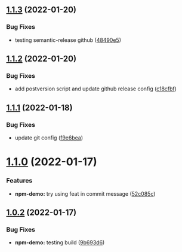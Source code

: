 ## [1.1.3](https://github.com/gpspake/npm-demo-shared-dependency/compare/v1.1.2...v1.1.3) (2022-01-20)


### Bug Fixes

* testing semantic-release github ([48490e5](https://github.com/gpspake/npm-demo-shared-dependency/commit/48490e5300559806fad4771038f3b8d36eccc07a))

## [1.1.2](https://github.com/gpspake/npm-demo-shared-dependency/compare/v1.1.1...v1.1.2) (2022-01-20)


### Bug Fixes

* add postversion script and update github release config ([c18cfbf](https://github.com/gpspake/npm-demo-shared-dependency/commit/c18cfbf619c947fc1ed50c66e58c109256c33255))

## [1.1.1](https://github.com/gpspake/npm-demo-shared-dependency/compare/v1.1.0...v1.1.1) (2022-01-18)


### Bug Fixes

* update git config ([f9e6bea](https://github.com/gpspake/npm-demo-shared-dependency/commit/f9e6bea024f2d89e7eb77a6094cfd64ca9c9dd26))

# [1.1.0](https://github.com/gpspake/npm-demo-shared-dependency/compare/v1.0.2...v1.1.0) (2022-01-17)


### Features

* **npm-demo:** try using feat in commit message ([52c085c](https://github.com/gpspake/npm-demo-shared-dependency/commit/52c085ca2e545a1f11e650c51d98bf2035440fb1))

## [1.0.2](https://github.com/gpspake/npm-demo-shared-dependency/compare/v1.0.1...v1.0.2) (2022-01-17)


### Bug Fixes

* **npm-demo:** testing build ([9b693d6](https://github.com/gpspake/npm-demo-shared-dependency/commit/9b693d6c1a732d880183da9adf22cf26dedc2dcb))
